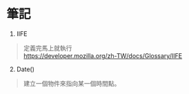 # 筆記
1.  IIFE 
> 定義完馬上就執行   
> https://developer.mozilla.org/zh-TW/docs/Glossary/IIFE

2. Date() 
 >建立一個物件來指向某一個時間點。

